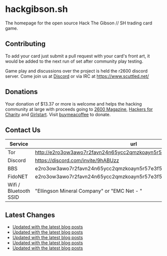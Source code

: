 # hackgibson.sh
The homepage for the open source Hack The Gibson // SH trading card game.


## Contributing

To add your card just submit a pull request with your card's front art, it would be added to the next run of set after community play testing.

Game play and discussions over the project is held the r2600 discord server. Come join us at [Discord](https://discord.com/invite/9hABUzz) or via IRC at https://www.scuttled.net/


## Donations

Your donation of $13.37 or more is welcome and helps the hacking community at large with proceeds going to [2600 Magazine](https://2600.com/), [Hackers for Charity](https://hackersforcharity.org) and [Girlstart](https://girlstart.org).  Visit [buymeacoffee](https://www.buymeacoffee.com/hackgibson.sh) to donate.


## Contact Us

Service | url
-|-
Tor | http://e2ro3ow3awo7r2favn24n65ycc2qmzkoayn5r57e3f56nvjwdcgg32ad.onion
Discord | https://discord.com/invite/9hABUzz
BBS | e2ro3ow3awo7r2favn24n65ycc2qmzkoayn5r57e3f56nvjwdcgg32ad.onion:23
FidoNET | e2ro3ow3awo7r2favn24n65ycc2qmzkoayn5r57e3f56nvjwdcgg32ad.onion:24554
Wifi / Bluetooth SSID | "Ellingson Mineral Company" or "EMC Net - <fidonet address>"

## Latest Changes
<!-- BLOG-POST-LIST:START -->
- [Updated with the latest blog posts](https://github.com/DFW2600/hackgibson.sh/commit/dab62ef0c52af2f27b14c30f000d48802c6a8f5c)
- [Updated with the latest blog posts](https://github.com/DFW2600/hackgibson.sh/commit/9b16bfbfc4c7226c7a5d34140f4b254d2cfb3ecc)
- [Updated with the latest blog posts](https://github.com/DFW2600/hackgibson.sh/commit/65de9749e25254804fb0d639c5a9b6f8cbba9c71)
- [Updated with the latest blog posts](https://github.com/DFW2600/hackgibson.sh/commit/186840bc3b467064a254eebbcdb593f9bf0a0d42)
- [Updated with the latest blog posts](https://github.com/DFW2600/hackgibson.sh/commit/443e6b2ae9682d02100b29e3dc62728b76ed7d19)
<!-- BLOG-POST-LIST:END -->
